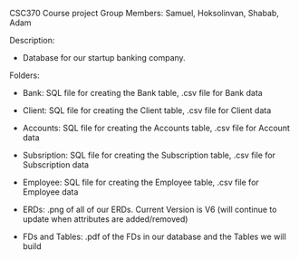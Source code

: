 CSC370 Course project
Group Members: Samuel, Hoksolinvan, Shabab, Adam


Description:
- Database for our startup banking company.


Folders:
- Bank: SQL file for creating the Bank table, .csv file for Bank data
- Client: SQL file for creating the Client table, .csv file for Client data
- Accounts: SQL file for creating the Accounts table, .csv file for Account data
- Subsription: SQL file for creating the Subscription table, .csv file for Subscription data
- Employee: SQL file for creating the Employee table, .csv file for Employee data

- ERDs: .png of all of our ERDs. Current Version is V6 (will continue to update when attributes are added/removed)
- FDs and Tables: .pdf of the FDs in our database and the Tables we will build
